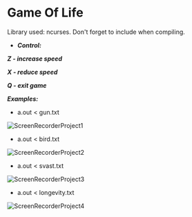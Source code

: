 # Game Of Life

Library used: ncurses. Don't forget to include when compiling.

* ***Control:***
  
***Z - increase speed***

***X - reduce speed***

***Q - exit game***

***Examples:***

- a.out < gun.txt

![ScreenRecorderProject1](https://user-images.githubusercontent.com/105652242/220434998-d4d5ec67-2e44-4919-ae0a-f67e9dc2280d.gif)

- a.out < bird.txt

![ScreenRecorderProject2](https://user-images.githubusercontent.com/105652242/220436849-ec0312aa-b61c-4823-9bef-54522118748f.gif)

- a.out < svast.txt

![ScreenRecorderProject3](https://user-images.githubusercontent.com/105652242/220437138-a5e1e31c-b196-42aa-baa3-4ca78080c97c.gif)

- a.out < longevity.txt

![ScreenRecorderProject4](https://user-images.githubusercontent.com/105652242/220437384-c8910b9d-4936-471a-b23d-50d9dc927418.gif)
